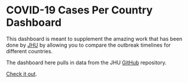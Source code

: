 # COVID-19 Cases Per Country Dashboard
This dashboard is meant to supplement the amazing work that has been done by [JHU](https://systems.jhu.edu/research/public-health/ncov/) by allowing you to compare the outbreak timelines for different countries.

The dashboard here pulls in data from the JHU [GitHub](https://github.com/CSSEGISandData/COVID-19) repository.

[Check it out](https://noelutz.github.io/corona/dash.html).
